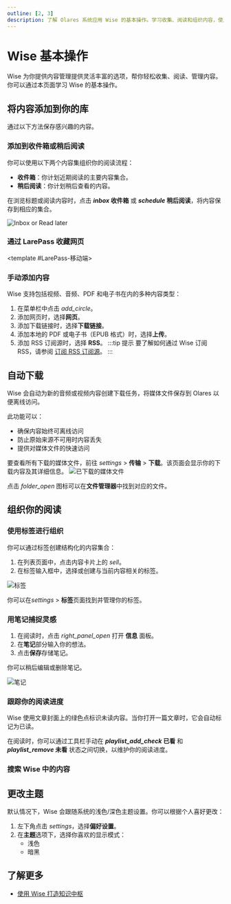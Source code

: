 ```yaml
---
outline: [2, 3]
description: 了解 Olares 系统应用 Wise 的基本操作。学习收集、阅读和组织内容，使用标签和笔记功能，追踪阅读进度，实现个性化阅读体验。
---
```

# Wise 基本操作

Wise 为你提供内容管理提供灵活丰富的选项，帮你轻松收集、阅读、管理内容。你可以通过本页面学习 Wise 的基本操作。

## 将内容添加到你的库
通过以下方法保存感兴趣的内容。

### 添加到收件箱或稍后阅读
你可以使用以下两个内容集组织你的阅读流程：

* **收件箱**：你计划近期阅读的主要内容集合。
* **稍后阅读**：你计划稍后查看的内容。

在浏览标题或阅读内容时，点击 **<i class="material-symbols-outlined">inbox</i> 收件箱** 或 **<i class="material-symbols-outlined">schedule</i> 稍后阅读**，将内容保存到相应的集合。

![Inbox or Read later](/images/manual/tasks/inbox-read-later.png)

### 通过 LarePass 收藏网页

<tabs>
<template #LarePass-浏览器扩展>

:::tip 提示
LarePass 扩展目前仅支持 Chrome 浏览器。请从 [LarePass 页面](https://www.olares.cn/larepass)下载。
:::

1. 打开 LarePass 浏览器扩展，点击**收集**。
2. 在**页面**部分，点击 <i class="material-symbols-outlined">add_box</i> 将当前页面保存到你的 Wise 库。

保存后，你可以在 Wise 的**库** > **文章**页面找到该网页。
</template>

<template #LarePass-移动端>

<!--@include: ../tutorials/wise.reusables.md{15,32}-->
</template>
</tabs>


### 手动添加内容
Wise 支持包括视频、音频、PDF 和电子书在内的多种内容类型：

1. 在菜单栏中点击 <i class="material-symbols-outlined">add_circle</i>。
2. 添加网页时，选择**网页**。
3. 添加下载链接时，选择**下载链接**。
4. 添加本地的 PDF 或电子书（EPUB 格式）时，选择**上传**。
5. 添加 RSS 订阅源时，选择 **RSS**。
   :::tip 提示
   要了解如何通过 Wise 订阅 RSS，请参阅 [订阅 RSS 订阅源](./subscribe)。
   :::

## 自动下载
Wise 会自动为新的音频或视频内容创建下载任务，将媒体文件保存到 Olares 以便离线访问。

此功能可以：

* 确保内容始终可离线访问
* 防止原始来源不可用时内容丢失
* 提供对媒体文件的快速访问

要查看所有下载的媒体文件，前往 <i class="material-symbols-outlined">settings</i> > **传输** > **下载**。该页面会显示你的下载内容及其详细信息。
![已下载的媒体文件](/images/manual/tasks/downloaded-media-files.png#bordered)

点击 <i class="material-symbols-outlined">folder_open</i> 图标可以在**文件管理器**中找到对应的文件。

## 组织你的阅读

### 使用标签进行组织

你可以通过标签创建结构化的内容集合：

1. 在列表页面中，点击内容卡片上的 <i class="material-symbols-outlined" style="font-variation-settings: 'wght' 200;">sell</i>。
2. 在标签输入框中，选择或创建与当前内容相关的标签。

![标签](/images/manual/tasks/tags.png#bordered)

你可以在<i class="material-symbols-outlined">settings</i> > **标签**页面找到并管理你的标签。

### 用笔记捕捉灵感

1. 在阅读时，点击 <i class="material-symbols-outlined" style="font-variation-settings: 'wght' 200;">right_panel_open</i> 打开 **信息** 面板。
2. 在**笔记**部分输入你的想法。
3. 点击**保存**存储笔记。

你可以稍后编辑或删除笔记。

![笔记](/images/manual/tasks/notes.png#bordered)

### 跟踪你的阅读进度

Wise 使用文章封面上的绿色点标识未读内容。当你打开一篇文章时，它会自动标记为已读。

在阅读时，你可以通过工具栏手动在 **<i class="material-symbols-outlined">playlist_add_check</i> 已看** 和 **<i class="material-symbols-outlined">playlist_remove</i> 未看** 状态之间切换，以维护你的阅读进度。

### 搜索 Wise 中的内容
<!--@include: ../tutorials/wise.reusables.md{4,13}-->

## 更改主题
默认情况下，Wise 会跟随系统的浅色/深色主题设置。你可以根据个人喜好更改：

1. 左下角点击 <i class="material-symbols-outlined">settings</i>，选择**偏好设置**。
2. 在**主题**选项下，选择你喜欢的显示模式：
   - 浅色
   - 暗黑

## 了解更多
- [使用 Wise 打造知识中枢](../tutorials/organize-content.md)